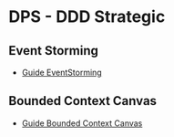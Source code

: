 # DPS - DDD Strategic

## Event Storming
- [Guide EventStorming](EventStorming-Overview.md)

## Bounded Context Canvas

- [Guide Bounded Context Canvas](platform/daos-learning-center-platform-mini-v2402.md)

